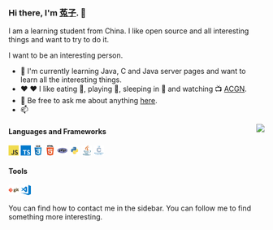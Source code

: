 ### Hi there, I'm [菟子](https://www.xiemei.xyz). 👋

I am a learning student from China. I like open source and all interesting things and want to try to do it.

I want to be an interesting person.

- 🌱 I'm currently learning Java, C and Java server pages and want to learn all the interesting things. 
- ❤️ ❤️ I like eating 🍉, playing 🏓, sleeping in 🛌 and watching 📺 [ACGN](https://en.wikipedia.org/wiki/ACG_(subculture)).
- 💬 Be free to ask me about anything [here](https://github.com/tuzi66/tuzi66/issues).
- 📫
<img align="right" src="https://github-readme-stats.vercel.app/api?username=tuzi66&show_icons=true&icon_color=0078e7&title_color=0078e7">

#### Languages and Frameworks

<code><img height="20" src="https://raw.githubusercontent.com/github/explore/80688e429a7d4ef2fca1e82350fe8e3517d3494d/topics/javascript/javascript.png"></code>
<code><img height="20" src="https://raw.githubusercontent.com/github/explore/80688e429a7d4ef2fca1e82350fe8e3517d3494d/topics/typescript/typescript.png"></code>
<code><img height="20" src="https://raw.githubusercontent.com/github/explore/80688e429a7d4ef2fca1e82350fe8e3517d3494d/topics/css/css.png"></code>
<code><img height="20" src="https://raw.githubusercontent.com/github/explore/80688e429a7d4ef2fca1e82350fe8e3517d3494d/topics/html/html.png"></code>
<code><img height="20" src="https://raw.githubusercontent.com/github/explore/80688e429a7d4ef2fca1e82350fe8e3517d3494d/topics/php/php.png"></code>
<code><img height="20" src="https://raw.githubusercontent.com/github/explore/80688e429a7d4ef2fca1e82350fe8e3517d3494d/topics/python/python.png"></code>
<code><img height="20" src="https://raw.githubusercontent.com/github/explore/80688e429a7d4ef2fca1e82350fe8e3517d3494d/topics/java/java.png"></code>
<code><img height="20" src="https://raw.githubusercontent.com/github/explore/80688e429a7d4ef2fca1e82350fe8e3517d3494d/topics/c/c.png"></code>


#### Tools
<code><img height="20" src="https://raw.githubusercontent.com/github/explore/80688e429a7d4ef2fca1e82350fe8e3517d3494d/topics/git/git.png"></code>
<code><img height="20" src="https://raw.githubusercontent.com/github/explore/80688e429a7d4ef2fca1e82350fe8e3517d3494d/topics/visual-studio-code/visual-studio-code.png"></code>

You can find how to contact me in the sidebar. You can follow me to find something more interesting.

